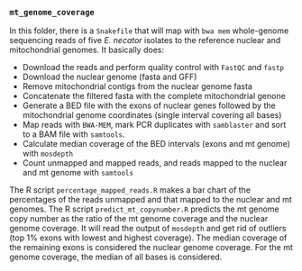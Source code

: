 ### `mt_genome_coverage`

In this folder, there is a `Snakefile` that will map with `bwa mem` whole-genome sequencing reads of five *E. necator* isolates to the reference nuclear and mitochondrial genomes. It basically does:

- Download the reads and perform quality control with `FastQC` and `fastp`
- Download the nuclear genome (fasta and GFF)
- Remove mitochondrial contigs from the nuclear genome fasta
- Concatenate the filtered fasta with the complete mitochondrial genone
- Generate a BED file with the exons of nuclear genes followed by the mitochondrial genome coordinates (single interval covering all bases)
- Map reads with `BWA-MEM`, mark PCR duplicates with `samblaster` and sort to a BAM file with `samtools`.
- Calculate median coverage of the BED intervals (exons and mt genome) with `mosdepth`
- Count unmapped and mapped reads, and reads mapped to the nuclear and mt genome with `samtools`


The R script `percentage_mapped_reads.R` makes a bar chart of the percentages of the reads unmapped and that mapped to the nuclear and mt genomes. The R script `predict_mt_copynumber.R` predicts the mt genome copy number as the ratio of the mt genome coverage and the nuclear genome coverage. It will read the output of `mosdepth` and get rid of outliers (top 1% exons with lowest and highest coverage). The median coverage of the remaining exons is considered the nuclear genome coverage. For the mt genome coverage, the median of all bases is considered.




